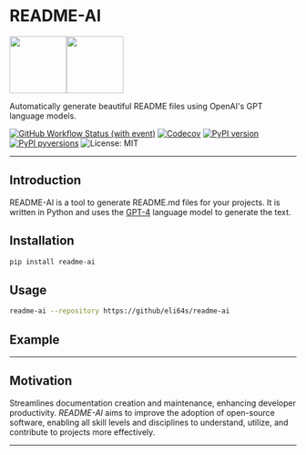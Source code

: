 # README-AI

<img src="https://img.icons8.com/?size=512&id=55494&format=png" width="100" /><img src="https://img.icons8.com/?size=512&id=kTuxVYRKeKEY&format=png" width="100" />

Automatically generate beautiful README files using OpenAI's GPT language models.

[![GitHub Workflow Status (with event)](https://img.shields.io/github/actions/workflow/status/eli64s/readme-ai/.github%2Fworkflows%2Fpublish_package.yml?logo=GitHub&label=cicd&color=c125ff)](https://github.com/eli64s/readme-ai/actions)
[![Codecov](https://img.shields.io/codecov/c/github/eli64s/readme-ai?logo=codecov&color=c125ff)](https://app.codecov.io/gh/eli64s/readme-ai)
[![PyPI version](https://img.shields.io/pypi/v/readmeai?color=c125ff)](https://badge.fury.io/py/readmeai)
[![PyPI pyversions](https://img.shields.io/pypi/pyversions/readmeai.svg?color=c125ff)](https://pypi.python.org/pypi/readmeai/)
![License: MIT](https://img.shields.io/github/license/eli64s/readme-ai?color=c125ff)

---

## Introduction

README-AI is a tool to generate README.md files for your projects. It is written in Python and uses the [GPT-4](https://openai.com/blog/better-language-models/) language model to generate the text.

## Installation

```bash
pip install readme-ai
```

## Usage

```bash
readme-ai --repository https://github/eli64s/readme-ai
```

## Example

---

## Motivation

Streamlines documentation creation and maintenance, enhancing developer productivity. <em>README-AI</em> aims to improve the adoption of open-source software, enabling all skill levels and disciplines to understand, utilize, and contribute to projects more effectively.

---
